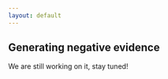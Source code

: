 ```yaml
---
layout: default
---
```


## Generating negative evidence

<!-- TODO (All) I want a volunteer for this, please =) -->
We are still working on it, stay tuned!


